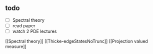 ## todo
- [ ] Spectral theory 
- [ ] read paper
- [ ] watch 2 PDE lectures

[[Spectral theory]]
[[Thicke-edgeStatesNoTrunc]]
[[Projection valued measure]]
